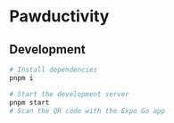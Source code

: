 # Pawductivity

## Development

```sh
# Install dependencies
pnpm i

# Start the development server
pnpm start
# Scan the QR code with the Expo Go app
```
